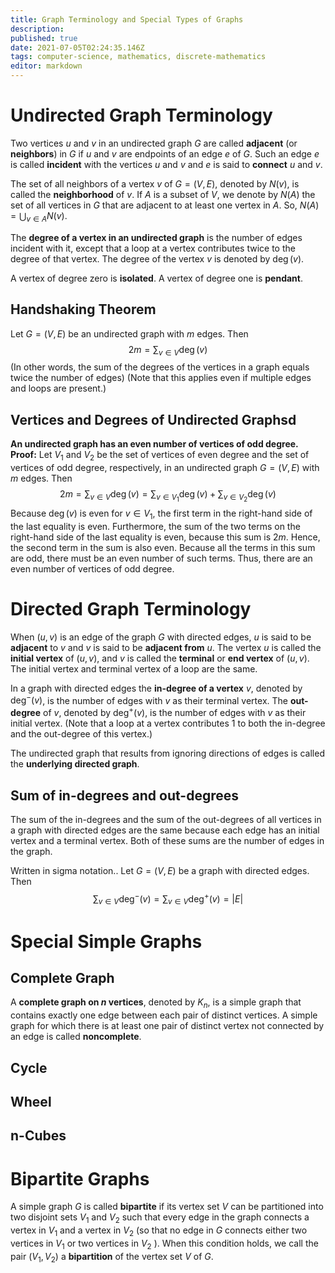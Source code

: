 ```yaml
---
title: Graph Terminology and Special Types of Graphs
description: 
published: true
date: 2021-07-05T02:24:35.146Z
tags: computer-science, mathematics, discrete-mathematics
editor: markdown
---
```



# Undirected Graph Terminology
Two vertices $u$ and $v$ in an undirected graph $G$ are called **adjacent** (or **neighbors**) in $G$ if $u$ and $v$ are endpoints of an edge $e$ of $G$. Such an edge $e$ is called **incident** with the vertices $u$ and $v$ and $e$ is said to **connect** $u$ and $v$.

The set of all neighbors of a vertex $v$ of $G=(V, E)$, denoted by $N(v)$, is called the **neighborhood** of $v$. If $A$ is a subset of $V$, we denote by $N(A)$ the set of all vertices in $G$ that are adjacent to at least one vertex in $A .$ So, $N(A)=\bigcup_{v \in A} N(v)$.

The **degree of a vertex in an undirected graph** is the number of edges incident with it, except that a loop at a vertex contributes twice to the degree of that vertex. The degree of the vertex $v$ is denoted by $\operatorname{deg}(v)$. 

A vertex of degree zero is **isolated**.
A vertex of degree one is **pendant**.

## Handshaking Theorem
Let $G=(V, E)$ be an undirected graph with $m$ edges. Then
$$
2 m=\sum_{v \in V} \operatorname{deg}(v)
$$
(In other words, the sum of the degrees of the vertices in a graph equals twice the number of edges)
(Note that this applies even if multiple edges and loops are present.)

## Vertices and Degrees of Undirected Graphsd
**An undirected graph has an even number of vertices of odd degree.**
**Proof:** Let $V_{1}$ and $V_{2}$ be the set of vertices of even degree and the set of vertices of odd degree, respectively, in an undirected graph $G=(V, E)$ with $m$ edges. Then
$$
2 m=\sum_{v \in V} \operatorname{deg}(v)=\sum_{v \in V_{1}} \operatorname{deg}(v)+\sum_{v \in V_{2}} \operatorname{deg}(v)
$$
Because $\operatorname{deg}(v)$ is even for $v \in V_{1}$, the first term in the right-hand side of the last equality is even. Furthermore, the sum of the two terms on the right-hand side of the last equality is even, because this sum is $2 m$. Hence, the second term in the sum is also even. Because all the terms in this sum are odd, there must be an even number of such terms. Thus, there are an even number of vertices of odd degree.

# Directed Graph Terminology
When $(u, v)$ is an edge of the graph $G$ with directed edges, $u$ is said to be **adjacent** to $v$ and $v$ is said to be **adjacent from** $u$. The vertex $u$ is called the **initial vertex** of $(u, v)$, and $v$ is called the **terminal** or **end vertex** of $(u, v) .$ The initial vertex and terminal vertex of a loop are the same.

In a graph with directed edges the **in-degree of a vertex** $v$, denoted by $\operatorname{deg}^{-}(v)$, is the number of edges with $v$ as their terminal vertex. The **out-degree** of $v$, denoted by $\operatorname{deg}^{+}(v)$, is the number of edges with $v$ as their initial vertex. (Note that a loop at a vertex contributes 1 to both the in-degree and the out-degree of this vertex.)

The undirected graph that results from ignoring directions of edges is called the **underlying directed graph**.
## Sum of in-degrees and out-degrees
The sum of the in-degrees and the sum of the out-degrees of all vertices in a graph with directed edges are the same because each edge has an initial vertex and a terminal vertex. Both of these sums are the number of edges in the graph. 

Written in sigma notation..
Let $G=(V, E)$ be a graph with directed edges. Then
$$
\sum_{v \in V} \operatorname{deg}^{-}(v)=\sum_{v \in V} \operatorname{deg}^{+}(v)=|E|
$$


# Special Simple Graphs
## Complete Graph
A **complete graph on $n$ vertices**, denoted by $K_n$, is a simple graph that contains exactly one edge between each pair of distinct vertices.  A simple graph for which there is at least one pair of distinct vertex not connected by an edge is called **noncomplete**.

## Cycle

## Wheel

## n-Cubes

# Bipartite Graphs
A simple graph $G$ is called **bipartite** if its vertex set $V$ can be partitioned into two disjoint sets $V_{1}$ and $V_{2}$ such that every edge in the graph connects a vertex in $V_{1}$ and a vertex in $V_{2}$ (so that no edge in $G$ connects either two vertices in $V_{1}$ or two vertices in $V_{2}$ ). When this condition holds, we call the pair $\left(V_{1}, V_{2}\right)$ a **bipartition** of the vertex set $V$ of $G$.